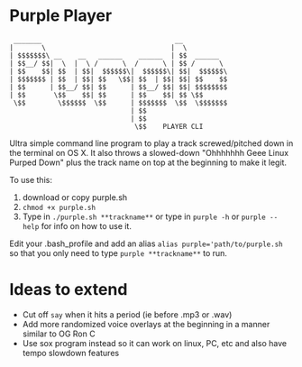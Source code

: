 Purple Player 
=============
	 _______                                 __
	|       \                               |  \
	| $$$$$$$\ __    __   ______    ______  | $$  ______
	| $$__/ $$|  \  |  \ /      \  /      \ | $$ /      \
	| $$    $$| $$  | $$|  $$$$$$\|  $$$$$$\| $$|  $$$$$$\
	| $$$$$$$ | $$  | $$| $$   \$$| $$  | $$| $$| $$    $$
	| $$      | $$__/ $$| $$      | $$__/ $$| $$| $$$$$$$$
	| $$       \$$    $$| $$      | $$    $$| $$ \$$
	 \$$        \$$$$$$  \$$      | $$$$$$$  \$$  \$$$$$$$
	                              | $$
	                              | $$
	                               \$$    PLAYER CLI

Ultra simple command line program to play a track screwed/pitched down in the terminal on OS X.
It also throws a slowed-down "Ohhhhhhh Geee Linux Purped Down" plus the track name on top at the beginning to make it legit.

To use this:
1.  download or copy purple.sh
2.  `chmod +x purple.sh`
3.  Type in `./purple.sh **trackname**` or type in `purple -h` or `purple --help` for info on how to use it.

Edit your .bash_profile and add an alias `alias purple='path/to/purple.sh` so that you only need to type `purple **trackname**` to run.


Ideas to extend
===============
*  Cut off `say` when it hits a period (ie before .mp3 or .wav)
*  Add more randomized voice overlays at the beginning in a manner similar to OG Ron C
*  Use sox program instead so it can work on linux, PC, etc and also have tempo slowdown features
